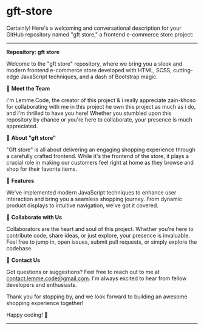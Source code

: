 # gft-store

Certainly! Here's a welcoming and conversational description for your GitHub repository named "gft store," a frontend e-commerce store project:

---

**Repository: gft store**

Welcome to the "gft store" repository, where we bring you a sleek and modern frontend e-commerce store developed with HTML, SCSS, cutting-edge JavaScript techniques, and a dash of Bootstrap magic.

👋 **Meet the Team**

I'm Lemme.Code, the creator of this project & i really appreciate zain-khoso for collaborating with me in this project he own this project as much as i do, and I'm thrilled to have you here! Whether you stumbled upon this repository by chance or you're here to collaborate, your presence is much appreciated.

🛒 **About "gft store"**

"Gft store" is all about delivering an engaging shopping experience through a carefully crafted frontend. While it's the frontend of the store, it plays a crucial role in making our customers feel right at home as they browse and shop for their favorite items.

🌟 **Features**

We've implemented modern JavaScript techniques to enhance user interaction and bring you a seamless shopping journey. From dynamic product displays to intuitive navigation, we've got it covered.

🤝 **Collaborate with Us**

Collaborators are the heart and soul of this project. Whether you're here to contribute code, share ideas, or just explore, your presence is invaluable. Feel free to jump in, open issues, submit pull requests, or simply explore the codebase.

📧 **Contact Us**

Got questions or suggestions? Feel free to reach out to me at contact.lemme.code@gmail.com. I'm always excited to hear from fellow developers and enthusiasts.

Thank you for stopping by, and we look forward to building an awesome shopping experience together!

Happy coding! 🚀

---


